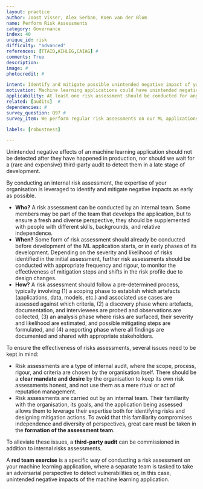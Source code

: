 ```yaml
---
layout: practice
author: Joost Visser, Alex Serban, Koen van der Blom
name: Perform Risk Assessments
category: Governance
index: 40
unique_id: risk
difficulty: "advanced"
references: [TTAID,AIHLEG,CAIAG] #
comments: True
description:
image: #
photocredit: #

intent: Identify and mitigate possible unintended negative impact of your machine learning application. #
motivation: Machine learning applications could have unintended negative impact on your users, the organisation, other organisations, or society at large. A risk assessment is a deliberate, structured process to identify such risks before they occur, so mitigating measures can be designed and implemented.  #
applicability: At least one risk assessment should be conducted for any machine learning application before it goes live. When the stakes are higher (e.g. safety-relevant, vulnerable users, use of personal information), risk assessments should be conducted more frequently and more thoroughly. #
related: [audits]  #
dependencies: #
survey_question: Q97 #
survey_item: We perform regular risk assessments on our ML applications, addressing impact on users, organisations, and society.

labels: [robustness]

---
```


Unintended negative effects of an machine learning application should not be detected after they have happened in production, nor should we  wait for a (rare and expensive) third-party audit to detect them in a late stage of development.

By conducting an internal risk assessment, the expertise of your organisation is leveraged to identify and mitigate negative impacts as early as possible.

* **Who?** A risk assessment can be conducted by an internal team. Some members may be part of the team that develops the application, but to ensure a fresh and diverse perspective, they should be supplemented with people with different skills, backgrounds, and relative independence.
* **When?** Some form of risk assessment should already be conducted before development of the ML application starts, or in early phases of its development. Depending on the severity and likelihood of risks identified in the initial assessment, further risk assessments should be conducted with appropriate frequency and rigour, to monitor the effectiveness of mitigation steps and shifts in the risk profile due to design changes.
* **How?** A risk assessment should follow a pre-determined process, typically involving (1) a scoping phase to establish which artefacts (applications, data, models, etc.) and associated use cases are assessed against which criteria, (2) a discovery phase where artefacts, documentation, and interviewees are probed and observations are collected, (3) an analysis phase where risks are surfaced, their severity and likelihood are estimated, and possible mitigating steps are formulated, and (4) a reporting phase where all findings are documented and shared with appropriate stakeholders.

To ensure the effectiveness of risks assessments, several issues need to be kept in mind:

* Risk assessments are a type of internal audit, where the scope, process, rigour, and criteria are chosen by the organisation itself. There should be a **clear mandate and desire** by the organisation to keep its own risk assessments honest, and not use them as a mere ritual or act of reputation management.
* Risk assessments are carried out by an internal team. Their familiarity with the organisation, its goals, and the application being assessed allows them to leverage their expertise both for identifying risks and designing mitigation actions. To avoid that this familiarity compromises independence and diversity of perspectives, great care must be taken in the **formation of the assessment team**.

To alleviate these issues, a **third-party audit** can be commissioned in addition to internal risks assessments.

A **red team exercise** is a specific way of conducting a risk assessment on your machine learning application, where a separate team is tasked to take an adversarial perspective to detect vulnerabilities or, in this case, unintended negative impacts of the machine learning application.
